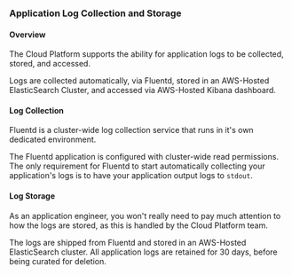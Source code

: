 ### Application Log Collection and Storage

#### Overview
The Cloud Platform supports the ability for application logs to be collected, stored, and accessed.

Logs are collected automatically, via Fluentd, stored in an AWS-Hosted ElasticSearch Cluster, and accessed via AWS-Hosted Kibana dashboard.

#### Log Collection

Fluentd is a cluster-wide log collection service that runs in it's own dedicated environment.

The Fluentd application is configured with cluster-wide read permissions. The only requirement for Fluentd to start automatically collecting your application's logs is to have your application output logs to `stdout`.

#### Log Storage

As an application engineer, you won't really need to pay much attention to how the logs are stored, as this is handled by the Cloud Platform team.

The logs are shipped from Fluentd and stored in an AWS-Hosted ElasticSearch cluster. All application logs are retained for 30 days, before being curated for deletion.

